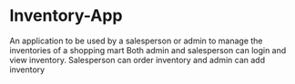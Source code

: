 # Inventory-App
An application to be used by a salesperson or admin to manage the inventories of a shopping mart
Both admin and salesperson can login and view inventory. Salesperson can order inventory and admin can add inventory

